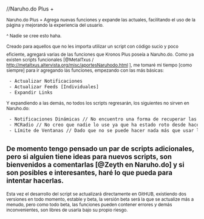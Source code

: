 //Naruho.do Plus +

<sub>Naruho.do Plus + Agrega nuevas funciones y expande las actuales, facilitando el uso de la página y mejorando la experiencia del usuario.</sub>

<sub>^ Nadie se cree esto haha.</sub>

<sub>Creado para aquellos que no les importa utilizar un script con código sucio y poco eficiente, agregará varias de las funciones que Kronos Plus poseía a Naruho.do.</sub>
<sub>Como ya existen scripts funcionales [@MetalTxus / http://metaltxus.altervista.org/misc/aportesNaruhodo.html ], me tomaré mi tiempo [como siempre] para ir agregando las funciones, empezando con las más básicas:  </sub>
```html
 - Actualizar Notificaciones
 - Actualizar Feeds [Individuales]
 - Expandir Links
```
<sub>Y expandiendo a las demás, no todos los scripts regresarán, los siguientes no sirven en Naruho.do: </sub>
```html
 - Notificaciones Dinámicas // No encuentro una forma de recuperar las notificaciones nuevas sin resetear el contador.
 - MCRadio // No creo que nadie lo use ya que ha estado roto desde hace casi un año.
 - Límite de Ventanas // Dado que no se puede hacer nada más que usar los feeds, la carga de la página no es tanta como en Kronos, así que a romper el servidor con un millón de AJAX requests !
```
<sub>De momento tengo pensado un par de scripts adicionales, pero si alguien tiene ideas para nuevos scripts, son bienvenidos a comentarlas [@Zeyth en Naruho.do] y si son posibles e interesantes, haré lo que pueda para intentar hacerlas.</sub>
-----------------------------
<sub>Esta vez el desarrollo del script se actualizará directamente en GitHUB, existiendo dos versiones en todo momento, estable y beta, la versión beta será la que se actualize más a menudo, pero como todo beta, las funciones pueden contener errores y demás inconvenientes, son libres de usarla bajo su propio riesgo.</sub>